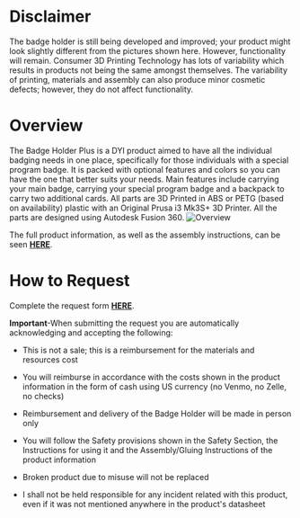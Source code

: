 # **Disclaimer**

The badge holder is still being developed and improved; your product might look slightly different from the pictures shown here. However, functionality will remain. Consumer 3D Printing Technology has lots of variability which results in products not being the same amongst themselves. The variability of printing, materials and assembly can also produce minor cosmetic defects; however, they do not affect functionality.


# **Overview**

The Badge Holder Plus is a DYI product aimed to have all the individual badging needs in one place, specifically for those individuals with a special program badge. It is packed with optional features and colors so you can have the one that better suits your needs. Main features include carrying your main badge, carrying your special program badge and a backpack to carry two additional cards. All parts are 3D Printed in ABS or PETG (based on availability) plastic with an Original Prusa i3 Mk3S+ 3D Printer. All the parts are designed using Autodesk Fusion 360.
![Overview](https://github.com/jat08/Badge-Holder/assets/25801103/d59b63d9-7b59-4d58-ab80-3b0da0d69ab1)


The full product information, as well as the assembly instructions, can be seen **[HERE](https://github.com/jat08/Badge-Holder/blob/main/Badge%20Holder%20Plus.pdf)**.


# **How to Request**

Complete the request form **[HERE](https://form.jotform.com/222025994122047)**.

**Important**-When submitting the request you are automatically acknowledging and accepting the following:

*	This is not a sale; this is a reimbursement for the materials and resources cost

*	You will reimburse in accordance with the costs shown in the product information in the form of cash using US currency (no Venmo, no Zelle, no checks)

*	Reimbursement and delivery of the Badge Holder will be made in person only

*	You will follow the Safety provisions shown in the Safety Section, the Instructions for using it and the Assembly/Gluing Instructions of the product information

*	Broken product due to misuse will not be replaced

*	I shall not be held responsible for any incident related with this product, even if it was not mentioned anywhere in the product's datasheet
